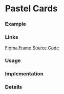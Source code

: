 # Pastel Cards 
### Example

### Links
[Figma Frame]()
[Source Code]()

### Usage

### Implementation

### Details